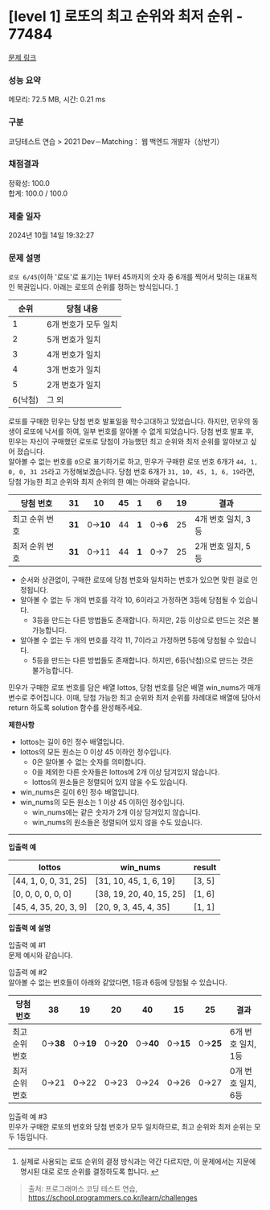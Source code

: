 # \[level 1] 로또의 최고 순위와 최저 순위 - 77484

[문제 링크](https://school.programmers.co.kr/learn/courses/30/lessons/77484)

### 성능 요약

메모리: 72.5 MB, 시간: 0.21 ms

### 구분

코딩테스트 연습 > 2021 Dev－Matching： 웹 백엔드 개발자（상반기）

### 채점결과

정확성: 100.0\
합계: 100.0 / 100.0

### 제출 일자

2024년 10월 14일 19:32:27

### 문제 설명

`로또 6/45`(이하 '로또'로 표기)는 1부터 45까지의 숫자 중 6개를 찍어서 맞히는 대표적인 복권입니다. 아래는 로또의 순위를 정하는 방식입니다. [1](77484..md#fn1)

| 순위    | 당첨 내용        |
| ----- | ------------ |
| 1     | 6개 번호가 모두 일치 |
| 2     | 5개 번호가 일치    |
| 3     | 4개 번호가 일치    |
| 4     | 3개 번호가 일치    |
| 5     | 2개 번호가 일치    |
| 6(낙첨) | 그 외          |

로또를 구매한 민우는 당첨 번호 발표일을 학수고대하고 있었습니다. 하지만, 민우의 동생이 로또에 낙서를 하여, 일부 번호를 알아볼 수 없게 되었습니다. 당첨 번호 발표 후, 민우는 자신이 구매했던 로또로 당첨이 가능했던 최고 순위와 최저 순위를 알아보고 싶어 졌습니다.\
알아볼 수 없는 번호를 `0`으로 표기하기로 하고, 민우가 구매한 로또 번호 6개가 `44, 1, 0, 0, 31 25`라고 가정해보겠습니다. 당첨 번호 6개가 `31, 10, 45, 1, 6, 19`라면, 당첨 가능한 최고 순위와 최저 순위의 한 예는 아래와 같습니다.

| 당첨 번호    | 31     | 10       | 45 | 1     | 6       | 19 | 결과           |
| -------- | ------ | -------- | -- | ----- | ------- | -- | ------------ |
| 최고 순위 번호 | **31** | 0→**10** | 44 | **1** | 0→**6** | 25 | 4개 번호 일치, 3등 |
| 최저 순위 번호 | **31** | 0→11     | 44 | **1** | 0→7     | 25 | 2개 번호 일치, 5등 |

* 순서와 상관없이, 구매한 로또에 당첨 번호와 일치하는 번호가 있으면 맞힌 걸로 인정됩니다.
* 알아볼 수 없는 두 개의 번호를 각각 10, 6이라고 가정하면 3등에 당첨될 수 있습니다.
  * 3등을 만드는 다른 방법들도 존재합니다. 하지만, 2등 이상으로 만드는 것은 불가능합니다.
* 알아볼 수 없는 두 개의 번호를 각각 11, 7이라고 가정하면 5등에 당첨될 수 있습니다.
  * 5등을 만드는 다른 방법들도 존재합니다. 하지만, 6등(낙첨)으로 만드는 것은 불가능합니다.

민우가 구매한 로또 번호를 담은 배열 lottos, 당첨 번호를 담은 배열 win\_nums가 매개변수로 주어집니다. 이때, 당첨 가능한 최고 순위와 최저 순위를 차례대로 배열에 담아서 return 하도록 solution 함수를 완성해주세요.

**제한사항**

* lottos는 길이 6인 정수 배열입니다.
* lottos의 모든 원소는 0 이상 45 이하인 정수입니다.
  * 0은 알아볼 수 없는 숫자를 의미합니다.
  * 0을 제외한 다른 숫자들은 lottos에 2개 이상 담겨있지 않습니다.
  * lottos의 원소들은 정렬되어 있지 않을 수도 있습니다.
* win\_nums은 길이 6인 정수 배열입니다.
* win\_nums의 모든 원소는 1 이상 45 이하인 정수입니다.
  * win\_nums에는 같은 숫자가 2개 이상 담겨있지 않습니다.
  * win\_nums의 원소들은 정렬되어 있지 않을 수도 있습니다.

***

**입출력 예**

| lottos                 | win\_nums                 | result  |
| ---------------------- | ------------------------- | ------- |
| \[44, 1, 0, 0, 31, 25] | \[31, 10, 45, 1, 6, 19]   | \[3, 5] |
| \[0, 0, 0, 0, 0, 0]    | \[38, 19, 20, 40, 15, 25] | \[1, 6] |
| \[45, 4, 35, 20, 3, 9] | \[20, 9, 3, 45, 4, 35]    | \[1, 1] |

**입출력 예 설명**

입출력 예 #1\
문제 예시와 같습니다.

입출력 예 #2\
알아볼 수 없는 번호들이 아래와 같았다면, 1등과 6등에 당첨될 수 있습니다.

| 당첨 번호    | 38       | 19       | 20       | 40       | 15       | 25       | 결과           |
| -------- | -------- | -------- | -------- | -------- | -------- | -------- | ------------ |
| 최고 순위 번호 | 0→**38** | 0→**19** | 0→**20** | 0→**40** | 0→**15** | 0→**25** | 6개 번호 일치, 1등 |
| 최저 순위 번호 | 0→21     | 0→22     | 0→23     | 0→24     | 0→26     | 0→27     | 0개 번호 일치, 6등 |

입출력 예 #3\
민우가 구매한 로또의 번호와 당첨 번호가 모두 일치하므로, 최고 순위와 최저 순위는 모두 1등입니다.

***

1. 실제로 사용되는 로또 순위의 결정 방식과는 약간 다르지만, 이 문제에서는 지문에 명시된 대로 로또 순위를 결정하도록 합니다.  [↩](77484..md#fnref1)

> 출처: 프로그래머스 코딩 테스트 연습, https://school.programmers.co.kr/learn/challenges
